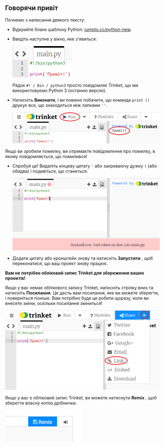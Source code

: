 ## Говорячи привіт

Почнемо з написання деякого тексту.

+ Відкрийте бланк шаблону Python: <a href="http://jumpto.cc/python-new" target="_blank">jumpto.cc/python-new</a>.

+ Введіть наступне у вікно, яке з'явиться:
    
    ![скріншот](images/me-hi.png)
    
    Рядок `#! / Bin / python3` просто повідомляє Trinket, що ми використовуємо Python 3 (останню версію).

+ Натисніть **Виконати**, і ви повинні побачити, що команда `print ()` друкує все, що знаходиться між лапками `''`.
    
    ![скріншот](images/me-hi-test.png)

Якщо ви зробили помилку, ви отримаєте повідомлення про помилку, в якому повідомляється, що помилився!

+ Спробуй це! Видаліть кінцеву цитату `'` або закриваючу дужку `)` (або обидва) і подивіться, що станеться.
    
    ![скріншот](images/me-syntax.png)

+ Додати цитату або кронштейн знову та натисніть **Запустити** , щоб переконатися, що ваш проект знову працює.

**Вам не потрібен обліковий запис Trinket для збереження ваших проектів!**

Якщо у вас немає облікового запису Trinket, натисніть стрілку вниз та натисніть **Посилання**. Це дасть вам посилання, яке ви можете зберегти, і поверніться пізніше. Вам потрібно буде це робити щоразу, коли ви внесете зміни, оскільки посилання зміниться!

![скріншот](images/me-link.png)

Якщо у вас є обліковий запис Trinket, ви можете натиснути **Remix** , щоб зберегти власну копію дрібнички.

![скріншот](images/me-remix.png)